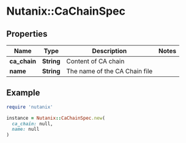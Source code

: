# Nutanix::CaChainSpec

## Properties

| Name | Type | Description | Notes |
| ---- | ---- | ----------- | ----- |
| **ca_chain** | **String** | Content of CA chain |  |
| **name** | **String** | The name of the CA Chain file |  |

## Example

```ruby
require 'nutanix'

instance = Nutanix::CaChainSpec.new(
  ca_chain: null,
  name: null
)
```

